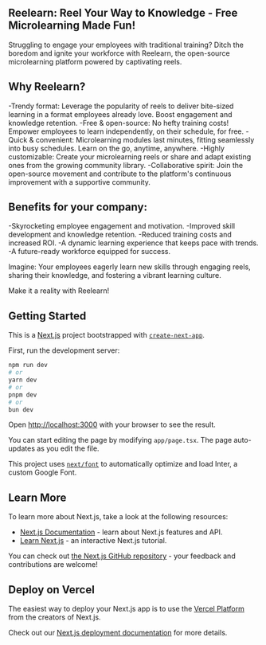 
## Reelearn: Reel Your Way to Knowledge - Free Microlearning Made Fun!

Struggling to engage your employees with traditional training? Ditch the boredom and ignite your workforce with Reelearn, the open-source microlearning platform powered by captivating reels.

## Why Reelearn?

-Trendy format: Leverage the popularity of reels to deliver bite-sized learning in a format employees already love. Boost engagement and knowledge retention.
-Free & open-source: No hefty training costs! Empower employees to learn independently, on their schedule, for free.
-Quick & convenient: Microlearning modules last minutes, fitting seamlessly into busy schedules. Learn on the go, anytime, anywhere.
-Highly customizable: Create your microlearning reels or share and adapt existing ones from the growing community library.
-Collaborative spirit: Join the open-source movement and contribute to the platform's continuous improvement with a supportive community.

## Benefits for your company:

-Skyrocketing employee engagement and motivation.
-Improved skill development and knowledge retention.
-Reduced training costs and increased ROI.
-A dynamic learning experience that keeps pace with trends.
-A future-ready workforce equipped for success.

Imagine: Your employees eagerly learn new skills through engaging reels, sharing their knowledge, and fostering a vibrant learning culture.

Make it a reality with Reelearn!

## Getting Started
This is a [Next.js](https://nextjs.org/) project bootstrapped with [`create-next-app`](https://github.com/vercel/next.js/tree/canary/packages/create-next-app).

First, run the development server:

```bash
npm run dev
# or
yarn dev
# or
pnpm dev
# or
bun dev
```

Open [http://localhost:3000](http://localhost:3000) with your browser to see the result.

You can start editing the page by modifying `app/page.tsx`. The page auto-updates as you edit the file.

This project uses [`next/font`](https://nextjs.org/docs/basic-features/font-optimization) to automatically optimize and load Inter, a custom Google Font.

## Learn More

To learn more about Next.js, take a look at the following resources:

- [Next.js Documentation](https://nextjs.org/docs) - learn about Next.js features and API.
- [Learn Next.js](https://nextjs.org/learn) - an interactive Next.js tutorial.

You can check out [the Next.js GitHub repository](https://github.com/vercel/next.js/) - your feedback and contributions are welcome!

## Deploy on Vercel

The easiest way to deploy your Next.js app is to use the [Vercel Platform](https://vercel.com/new?utm_medium=default-template&filter=next.js&utm_source=create-next-app&utm_campaign=create-next-app-readme) from the creators of Next.js.

Check out our [Next.js deployment documentation](https://nextjs.org/docs/deployment) for more details.
